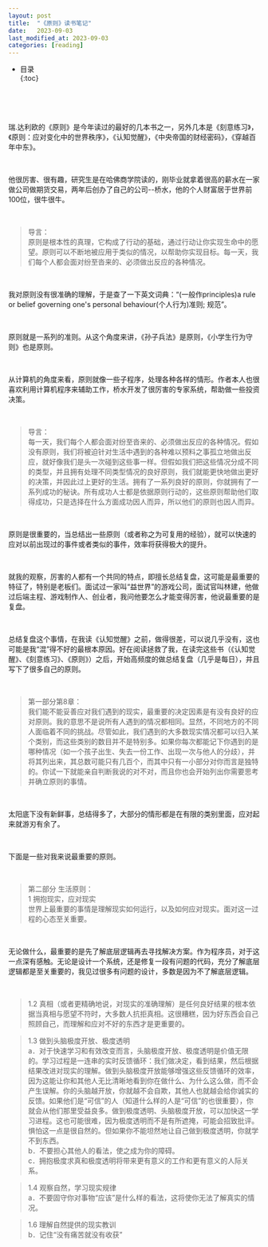 ```yaml
---
layout: post
title:  "《原则》读书笔记"
date:   2023-09-03
last_modified_at: 2023-09-03
categories: [reading]
---
```


* 目录  
{:toc}

<br>
<br>
<br>

瑞.达利欧的《原则》是今年读过的最好的几本书之一，另外几本是《刻意练习》，《原则：应对变化中的世界秩序》，《认知觉醒》，《中央帝国的财经密码》，《穿越百年中东》。  

<br>

他很厉害、很有趣，研究生是在哈佛商学院读的，刚毕业就拿着很高的薪水在一家做公司做期货交易，两年后创办了自己的公司--桥水，他的个人财富居于世界前100位，很牛很牛。

<br>

>导言：  
原则是根本性的真理，它构成了行动的基础，通过行动让你实现生命中的愿望。原则可以不断地被应用于类似的情况，以帮助你实现目标。每一天，我们每个人都会面对纷至沓来的、必须做出反应的各种情况。

<br>

我对原则没有很准确的理解，于是查了一下英文词典：“(一般作principles)a rule or belief governing one's personal behaviour(个人行为)准则; 规范”。

<br>

原则就是一系列的准则。从这个角度来讲，《孙子兵法》是原则，《小学生行为守则》也是原则。

<br>

从计算机的角度来看，原则就像一些子程序，处理各种各样的情形。作者本人也很喜欢利用计算机程序来辅助工作，桥水开发了很厉害的专家系统，帮助做一些投资决策。

<br>

>导言：  
每一天，我们每个人都会面对纷至沓来的、必须做出反应的各种情况。假如没有原则，我们将被迫针对生活中遇到的各种难以预料之事孤立地做出反应，就好像我们是头一次碰到这些事一样。但假如我们把这些情况分成不同的类型，并且拥有处理不同类型情况的良好原则，我们就能更快地做出更好的决策，并因此过上更好的生活。拥有了一系列良好的原则，你就拥有了一系列成功的秘诀。所有成功人士都是依据原则行动的，这些原则帮助他们取得成功，只是选择在什么方面成功因人而异，所以他们的原则也因人而异。

<br>

原则是很重要的，当总结出一些原则（或者称之为可复用的经验），就可以快速的应对以前出现过的事件或者类似的事件，效率将获得极大的提升。

<br>

就我的观察，厉害的人都有一个共同的特点，即擅长总结复盘，这可能是最重要的特征了，特别是老板们。面试过一家叫“益世界”的游戏公司，面试官叫林建，他做过后端主程、游戏制作人、创业者，我问他要怎么才能变得厉害，他说最重要的是复盘。

<br>

总结复盘这个事情，在我读《认知觉醒》之前，做得很差，可以说几乎没有，这也可能是我“混”得不好的最根本原因。好在阅读拯救了我，在读完这些书（《认知觉醒》、《刻意练习》、《原则》）之后，开始高频度的做总结复盘（几乎是每日），并且写下了很多自己的原则。

<br>

>第一部分第8章：  
我们能不能妥善应对我们遇到的现实，最重要的决定因素是有没有良好的应对原则。我的意思不是说所有人遇到的情况都相同。显然，不同地方的不同人面临着不同的挑战。尽管如此，我们遇到的大多数现实情况都可以归入某个类别，而这些类别的数目并不是特别多。如果你每次都能记下你遇到的是哪种情况（如一个孩子出生、失去一份工作、出现一次与他人的分歧），并将其列出来，其总数可能只有几百个，而其中只有一小部分对你而言是独特的。你试一下就能亲自判断我说的对不对，而且你也会开始列出你需要思考并确立原则的事情。

<br>

太阳底下没有新鲜事，总结得多了，大部分的情形都是在有限的类别里面，应对起来就游刃有余了。

<br>

下面是一些对我来说最重要的原则。

<br>

>第二部分 生活原则：  
1 拥抱现实，应对现实  
世界上最重要的事情是理解现实如何运行，以及如何应对现实。面对这一过程的心态至关重要。

<br>

无论做什么，最重要的是先了解底层逻辑再去寻找解决方案。作为程序员，对于这一点深有感触。无论是设计一个系统，还是修复一段有问题的代码，充分了解底层逻辑都是至关重要的，我见过很多有问题的设计，多数是因为不了解底层逻辑。

<br>

>1.2 真相（或者更精确地说，对现实的准确理解）是任何良好结果的根本依据当真相与愿望不符时，大多数人抗拒真相。这很糟糕，因为好东西会自己照顾自己，而理解和应对不好的东西才是更重要的。

>1.3 做到头脑极度开放、极度透明  
a．对于快速学习和有效改变而言，头脑极度开放、极度透明是价值无限的。学习过程是一连串的实时反馈循环：我们做决定，看到结果，然后根据结果改进对现实的理解。做到头脑极度开放能够增强这些反馈循环的效率，因为这能让你和其他人无比清晰地看到你在做什么、为什么这么做，而不会产生误解。你的头脑越开放，你就越不会自欺，其他人也就越会给你诚实的反馈。如果他们是“可信”的人（知道什么样的人是“可信”的也很重要），你就会从他们那里受益良多。做到极度透明、头脑极度开放，可以加快这一学习进程。这也可能很难，因为极度透明而不是有所遮掩，可能会招致批评。惧怕这一点是很自然的。但如果你不能坦然地让自己做到极度透明，你就学不到东西。  
b．不要担心其他人的看法，使之成为你的障碍。  
c．拥抱极度求真和极度透明将带来更有意义的工作和更有意义的人际关系。  

>1.4 观察自然，学习现实规律  
a．不要固守你对事物“应该”是什么样的看法，这将使你无法了解真实的情况。

>1.6 理解自然提供的现实教训  
b．记住“没有痛苦就没有收获”

<br>
<br>
<br>